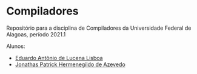 # Compiladores

Repositório para a disciplina de Compiladores da Universidade Federal de Alagoas, período 2021.1

Alunos:
- [Eduardo Antônio de Lucena Lisboa][github-lisboa]
- [Jonathas Patrick Hermenegildo de Azevedo][github-patrick]




<!-- LINKS -->
[github-lisboa]: https://github.com/EduardoLisboa
[github-patrick]: https://github.com/PatrickStyle66
